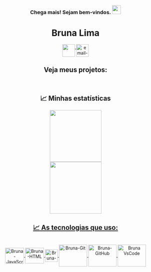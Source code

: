 
<div>
 <h3 align="center">
    Chega mais! Sejam bem-vindos.
    <img src="https://media.giphy.com/media/hvRJCLFzcasrR4ia7z/giphy.gif" width="28">
 </h3>
</div>

<div dsplay="inline-block" align="center">
 <h1>Bruna Lima</h1>
 <a href="https://www.linkedin.com/in/bruna-lima-328b2323b/" target="_blank">
    <img width="40px" src="https://cdn.icon-icons.com/icons2/2873/PNG/512/linkedin_pixel_logo_icon_181925.png" align="top" target="_blank">
 </a> 
 <a href="bruna.lima@edu.unirio.br">
    <img width="40px" src="https://cdn.icon-icons.com/icons2/2873/PNG/512/google_pixel_logo_icon_181921.png" alt="email-gmail" align="top"/>
 </a>


<div align='center'>
  <h2>
    <a
    target="_blank"
    style="text-decoration: none"
    href="https://github.com/brwnalima?tab=repositories"
    >Veja meus projetos:</a>
  </h2>
</div>

<br>

## :chart_with_upwards_trend: Minhas estatísticas

<div style="display: inline_block" align = "center">
  <a href="https://github.com/brwnalima">

  <img height="165em" src="https://github-readme-stats.vercel.app/api/top-langs/?username=brwnalima&layout=compact&langs_count=168&theme=chartreuse-dark"/>       
</div>

<div>

<div align = "center">
<a href="https://git.io/streak-stats">
  <img height="165em" src="https://github-readme-streak-stats.herokuapp.com/?user=brwnalima&theme=hacker"/> 
</div>

</div>
 
  ## :chart_with_upwards_trend: As tecnologias que uso:

<div style="display: inline_block" align = "center"><br>

  <img align="center" alt="Bruna-JavaScript" height="50" width="60" src="https://cdn.jsdelivr.net/gh/devicons/devicon/icons/javascript/javascript-original.svg" />
  <img align="center" alt="Bruna-HTML" height="50" width="60"  
    <img src="https://cdn.jsdelivr.net/gh/devicons/devicon/icons/html5/html5-original.svg" />
  <img align="center" alt="Bruna-CSS" height="40" width="40"         
    <img src="https://cdn.jsdelivr.net/gh/devicons/devicon/icons/css3/css3-original.svg"/>
  <img align="center" alt="Bruna-Git" height="70" width="90"  
    <img src="https://preview.redd.it/ejry4wslmps91.png?auto=webp&s=0a73622f522c40e8a9221463b5515ac73808b3a5" />
  <img align="center" alt="Bruna-GitHub" height="70" width="90"
    <img src="https://raw.githubusercontent.com/gist/theAdityaNVS/f5b585d1082da2dffffea32434f37956/raw/7f9552d0a179b4f84059259fa878199e369b069c/GitHub-logo.gif" />
  <img align="center" alt="Bruna VsCode " height="70" width="90"
    <img src="https://cdn.iconscout.com/icon/free/png-256/visual-studio-code-3251603-2724650.png" />
            
</div>

